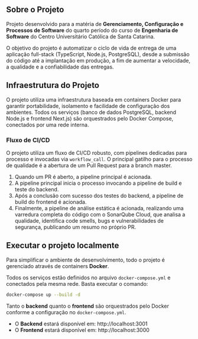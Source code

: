 ## Sobre o Projeto

Projeto desenvolvido para a matéria de **Gerenciamento, Configuração e Processos de Software** do quarto período do curso de **Engenharia de Software** do Centro Universitário Católica de Santa Catarina.

O objetivo do projeto é automatizar o ciclo de vida de entrega de uma aplicação full-stack (TypeScript, Node.js, PostgreSQL), desde a submissão do código até a implantação em produção, a fim de aumentar a velocidade, a qualidade e a confiabilidade das entregas.

## Infraestrutura do Projeto

O projeto utiliza uma infraestrutura baseada em containers Docker para garantir portabilidade, isolamento e facilidade de configuração dos ambientes. Todos os serviços (banco de dados PostgreSQL, backend Node.js e frontend Next.js) são orquestrados pelo Docker Compose, conectados por uma rede interna.

### Fluxo de CI/CD

O projeto utiliza um fluxo de CI/CD robusto, com pipelines dedicadas para processo e invocadas via `workflow_call`. O principal gatilho para o processo de qualidade é a abertura de um Pull Request para a branch master.

1. Quando um PR é aberto, a pipeline principal é acionada.
2. A pipeline principal inicia o processo invocando a pipeline de build e teste do backend.
3. Após a conclusão com sucesso dos testes do backend, a pipeline de build do frontend é acionada.
4. Finalmente, a pipeline de análise estática é acionada, realizando uma varredura completa do código com o SonarQube Cloud, que analisa a qualidade, identifica code smells, bugs e vulnerabilidades de segurança, publicando um resumo no próprio PR.

## Executar o projeto localmente

Para simplificar o ambiente de desenvolvimento, todo o projeto é gerenciado através de containers **Docker**.

Todos os serviços estão definidos no arquivo `docker-compose.yml` e conectados pela mesma rede. Basta executar o comando:

```bash
docker-compose up --build -d
```

Tanto o **backend** quanto o **frontend** são orquestrados pelo Docker conforme a configuração no `docker-compose.yml`.

- O **Backend** estará disponível em: http://localhost:3001
- O **Frontend** estará disponível em: http://localhost:3000
